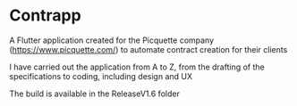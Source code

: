 # Contrapp

A Flutter application created for the Picquette company (https://www.picquette.com/) to automate contract creation for their clients

I have carried out the application from A to Z, from the drafting of the specifications to coding, including design and UX

The build is available in the ReleaseV1.6 folder